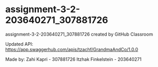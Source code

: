 # assignment-3-2-203640271_307881726
assignment-3-2-203640271_307881726 created by GitHub Classroom

Updated API: https://app.swaggerhub.com/apis/tzachf/GrandmaAndCo/1.0.0

Made by:
Zahi Kapri - 307881726
Itzhak Finkelstein - 203640271

